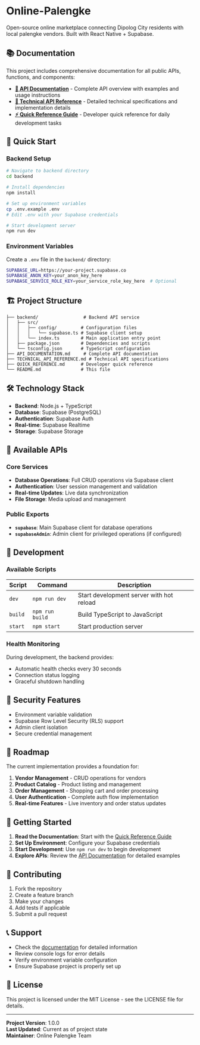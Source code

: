 # Online-Palengke

Open-source online marketplace connecting Dipolog City residents with local palengke vendors. Built with React Native + Supabase.

## 📚 Documentation

This project includes comprehensive documentation for all public APIs, functions, and components:

- **[📖 API Documentation](API_DOCUMENTATION.md)** - Complete API overview with examples and usage instructions
- **[🔧 Technical API Reference](TECHNICAL_API_REFERENCE.md)** - Detailed technical specifications and implementation details
- **[⚡ Quick Reference Guide](QUICK_REFERENCE.md)** - Developer quick reference for daily development tasks

## 🚀 Quick Start

### Backend Setup

```bash
# Navigate to backend directory
cd backend

# Install dependencies
npm install

# Set up environment variables
cp .env.example .env
# Edit .env with your Supabase credentials

# Start development server
npm run dev
```

### Environment Variables

Create a `.env` file in the `backend/` directory:

```bash
SUPABASE_URL=https://your-project.supabase.co
SUPABASE_ANON_KEY=your_anon_key_here
SUPABASE_SERVICE_ROLE_KEY=your_service_role_key_here  # Optional
```

## 🏗️ Project Structure

```
├── backend/                 # Backend API service
│   ├── src/
│   │   ├── config/         # Configuration files
│   │   │   └── supabase.ts # Supabase client setup
│   │   └── index.ts        # Main application entry point
│   ├── package.json        # Dependencies and scripts
│   └── tsconfig.json       # TypeScript configuration
├── API_DOCUMENTATION.md     # Complete API documentation
├── TECHNICAL_API_REFERENCE.md # Technical API specifications
├── QUICK_REFERENCE.md      # Developer quick reference
└── README.md               # This file
```

## 🛠️ Technology Stack

- **Backend**: Node.js + TypeScript
- **Database**: Supabase (PostgreSQL)
- **Authentication**: Supabase Auth
- **Real-time**: Supabase Realtime
- **Storage**: Supabase Storage

## 📡 Available APIs

### Core Services
- **Database Operations**: Full CRUD operations via Supabase client
- **Authentication**: User session management and validation
- **Real-time Updates**: Live data synchronization
- **File Storage**: Media upload and management

### Public Exports
- **`supabase`**: Main Supabase client for database operations
- **`supabaseAdmin`**: Admin client for privileged operations (if configured)

## 🔧 Development

### Available Scripts

| Script | Command | Description |
|--------|---------|-------------|
| `dev` | `npm run dev` | Start development server with hot reload |
| `build` | `npm run build` | Build TypeScript to JavaScript |
| `start` | `npm start` | Start production server |

### Health Monitoring

During development, the backend provides:
- Automatic health checks every 30 seconds
- Connection status logging
- Graceful shutdown handling

## 🔐 Security Features

- Environment variable validation
- Supabase Row Level Security (RLS) support
- Admin client isolation
- Secure credential management

## 🎯 Roadmap

The current implementation provides a foundation for:

1. **Vendor Management** - CRUD operations for vendors
2. **Product Catalog** - Product listing and management
3. **Order Management** - Shopping cart and order processing
4. **User Authentication** - Complete auth flow implementation
5. **Real-time Features** - Live inventory and order status updates

## 📖 Getting Started

1. **Read the Documentation**: Start with the [Quick Reference Guide](QUICK_REFERENCE.md)
2. **Set Up Environment**: Configure your Supabase credentials
3. **Start Development**: Use `npm run dev` to begin development
4. **Explore APIs**: Review the [API Documentation](API_DOCUMENTATION.md) for detailed examples

## 🤝 Contributing

1. Fork the repository
2. Create a feature branch
3. Make your changes
4. Add tests if applicable
5. Submit a pull request

## 📞 Support

- Check the [documentation](API_DOCUMENTATION.md) for detailed information
- Review console logs for error details
- Verify environment variable configuration
- Ensure Supabase project is properly set up

## 📄 License

This project is licensed under the MIT License - see the LICENSE file for details.

---

**Project Version**: 1.0.0  
**Last Updated**: Current as of project state  
**Maintainer**: Online Palengke Team
